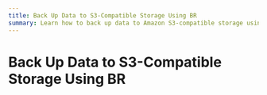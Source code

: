 ```yaml
---
title: Back Up Data to S3-Compatible Storage Using BR
summary: Learn how to back up data to Amazon S3-compatible storage using BR.
---
```


# Back Up Data to S3-Compatible Storage Using BR
